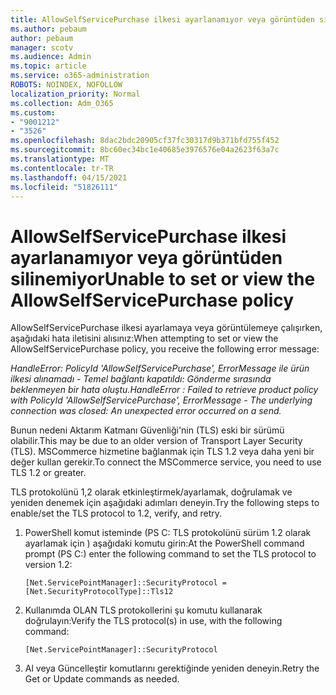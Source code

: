 ```yaml
---
title: AllowSelfServicePurchase ilkesi ayarlanamıyor veya görüntüden silinemiyor
ms.author: pebaum
author: pebaum
manager: scotv
ms.audience: Admin
ms.topic: article
ms.service: o365-administration
ROBOTS: NOINDEX, NOFOLLOW
localization_priority: Normal
ms.collection: Adm_O365
ms.custom:
- "9001212"
- "3526"
ms.openlocfilehash: 8dac2bdc20905cf37fc30317d9b371bfd755f452
ms.sourcegitcommit: 8bc60ec34bc1e40685e3976576e04a2623f63a7c
ms.translationtype: MT
ms.contentlocale: tr-TR
ms.lasthandoff: 04/15/2021
ms.locfileid: "51826111"
---
```

# <a name="unable-to-set-or-view-the-allowselfservicepurchase-policy"></a><span data-ttu-id="c9d3d-102">AllowSelfServicePurchase ilkesi ayarlanamıyor veya görüntüden silinemiyor</span><span class="sxs-lookup"><span data-stu-id="c9d3d-102">Unable to set or view the AllowSelfServicePurchase policy</span></span>

<span data-ttu-id="c9d3d-103">AllowSelfServicePurchase ilkesi ayarlamaya veya görüntülemeye çalışırken, aşağıdaki hata iletisini alısınız:</span><span class="sxs-lookup"><span data-stu-id="c9d3d-103">When attempting to set or view the AllowSelfServicePurchase policy, you receive the following error message:</span></span>

<span data-ttu-id="c9d3d-104">*HandleError: PolicyId 'AllowSelfServicePurchase', ErrorMessage ile ürün ilkesi alınamadı - Temel bağlantı kapatıldı: Gönderme sırasında beklenmeyen bir hata oluştu.*</span><span class="sxs-lookup"><span data-stu-id="c9d3d-104">*HandleError : Failed to retrieve product policy with PolicyId 'AllowSelfServicePurchase', ErrorMessage - The underlying connection was closed: An unexpected error occurred on a send.*</span></span>

<span data-ttu-id="c9d3d-105">Bunun nedeni Aktarım Katmanı Güvenliği'nin (TLS) eski bir sürümü olabilir.</span><span class="sxs-lookup"><span data-stu-id="c9d3d-105">This may be due to an older version of Transport Layer Security (TLS).</span></span> <span data-ttu-id="c9d3d-106">MSCommerce hizmetine bağlanmak için TLS 1.2 veya daha yeni bir değer kullan gerekir.</span><span class="sxs-lookup"><span data-stu-id="c9d3d-106">To connect the MSCommerce service, you need to use TLS 1.2 or greater.</span></span>  

<span data-ttu-id="c9d3d-107">TLS protokolünü 1,2 olarak etkinleştirmek/ayarlamak, doğrulamak ve yeniden denemek için aşağıdaki adımları deneyin.</span><span class="sxs-lookup"><span data-stu-id="c9d3d-107">Try the following steps to enable/set the TLS protocol to 1.2, verify, and retry.</span></span>
 1. <span data-ttu-id="c9d3d-108">PowerShell komut isteminde (PS C: TLS protokolünü sürüm 1.2 olarak ayarlamak için \) aşağıdaki komutu girin:</span><span class="sxs-lookup"><span data-stu-id="c9d3d-108">At the PowerShell command prompt (PS C:\) enter the following command to set the TLS protocol to version 1.2:</span></span>

    `[Net.ServicePointManager]::SecurityProtocol = [Net.SecurityProtocolType]::Tls12`

2. <span data-ttu-id="c9d3d-109">Kullanımda OLAN TLS protokollerini şu komutu kullanarak doğrulayın:</span><span class="sxs-lookup"><span data-stu-id="c9d3d-109">Verify the TLS protocol(s) in use, with the following command:</span></span>

    `[Net.ServicePointManager]::SecurityProtocol` 

3. <span data-ttu-id="c9d3d-110">Al veya Güncelleştir komutlarını gerektiğinde yeniden deneyin.</span><span class="sxs-lookup"><span data-stu-id="c9d3d-110">Retry the Get or Update commands as needed.</span></span>

